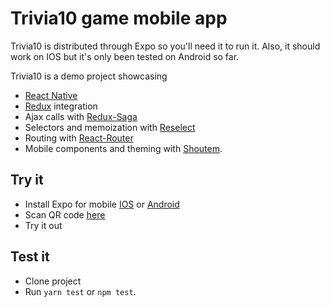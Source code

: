# Trivia10 game mobile app

Trivia10 is distributed through Expo so you'll need it to run it.
Also, it should work on IOS but it's only been tested on Android so far.

Trivia10 is a demo project showcasing
* [React Native](https://facebook.github.io/react-native/)
* [Redux](http://redux.js.org/) integration
* Ajax calls with [Redux-Saga](https://github.com/redux-saga/redux-saga)
* Selectors and memoization with [Reselect](https://github.com/reactjs/reselect)
* Routing with [React-Router](https://github.com/ReactTraining/react-router)
* Mobile components and theming with [Shoutem](https://github.com/shoutem/ui).

## Try it
* Install Expo for mobile [IOS](https://itunes.apple.com/app/apple-store/id982107779) or [Android](https://play.google.com/store/apps/details?id=host.exp.exponent)
* Scan QR code [here](https://expo.io/@abeltama/trivia10)
* Try it out

## Test it
* Clone project
* Run `yarn test` or `npm test`.
